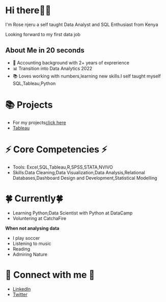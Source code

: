 # Hi there🙋‍♀️

I'm Rose njeru a self taught Data Analyst and SQL Enthusiast from Kenya 

Looking forward to my first data job

## About Me in 20 seconds
+ 🧾 Accounting background with 2+ years of exprerience
+ 📊 Transition into Data Analytics 2022
+ 📚 Loves working with numbers,learning new skills.I self taught myself SQL,Tableau,Python

# 📚 Projects
+ For my projects[click here](https://rose-njeru.github.io/Data-Portfolio/)
+ [Tableau](https://public.tableau.com/app/profile/rose.karen.mwikali.njeru)


# ⚡ Core Competencies ⚡
+ Tools: Excel,SQL,Tableau,R,SPSS,STATA,NVIVO
+ Skills:Data Cleaning,Data Visualization,Data Analysis,Relational Databases,Dashboard Design and Development,Statistical Modelling

# 🍀 Currently🍀
+ Learning Python;Data Scientist with Python at DataCamp
+ Voluntering at CatchaFire

**When not analysing data**
+ I play soccer  
+ Listening to music
+ Reading
+ Admiring Nature
  

# 🙌 Connect with me 🙌
+ [LinkedIn](https://www.linkedin.com/in/rosekaren-njeru/)
+ [Twitter](https://twitter.com/rose_njeruh)


